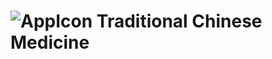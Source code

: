 #  ![AppIcon](htts://github.com/user-attachments/assets/36742bc7-ddb2-48fb-849a-3a20f3174f98) Traditional Chinese Medicine

